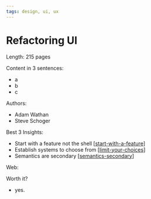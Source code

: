 ```yaml
---
tags: design, ui, ux
---
```


# Refactoring UI

Length: 215 pages

Content in 3 sentences:
- a
- b
- c

Authors:
- Adam Wathan
- Steve Schoger

Best 3 Insights:
- Start with a feature not the shell [[start-with-a-feature]]
- Establish systems to choose from [[limit-your-choices]]
- Semantics are secondary [[semantics-secondary]]


Web:

Worth it?
- yes.


[//begin]: # "Autogenerated link references for markdown compatibility"
[start-with-a-feature]: start-with-a-feature.md "Start with a feature, not a layout"
[limit-your-choices]: limit-your-choices.md "Limit your choices"
[semantics-secondary]: semantics-secondary.md "Semantics are secondary"
[//end]: # "Autogenerated link references"